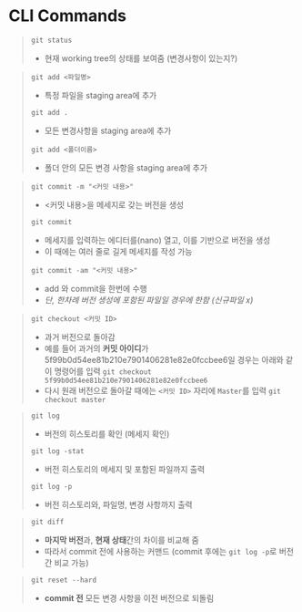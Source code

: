 # CLI Commands

> `git status`
>
> - 현재 working tree의 상태를 보여줌 (변경사항이 있는지?)

> `git add <파일명>`
>
> - 특정 파일을 staging area에 추가
>
> `git add .`
>
> - 모든 변경사항을 staging area에 추가
>
> `git add <폴더이름>`
>
> - 폴더 안의 모든 변경 사항을 staging area에 추가

> `git commit -m "<커밋 내용>"`
>
> - <커밋 내용>을 메세지로 갖는 버전을 생성
>
> `git commit`
>
> - 메세지를 입력하는 에디터를(nano) 열고, 이를 기반으로 버전을 생성
> - 이 때에는 여러 줄로 길게 메세지를 작성 가능
>
> `git commit -am "<커밋 내용>"`
>
> - add 와 commit을 한번에 수행
> - *단, 한차례 버전 생성에 포함된 파일일 경우에 한함 (신규파일 x)*

> `git checkout <커밋 ID>`
>
> - 과거 버전으로 돌아감
> - 예를 들어 과거의 **커밋 아이디**가 5f99b0d54ee81b210e7901406281e82e0fccbee6일 경우는 아래와 같이 명령어를 입력
>   `git checkout 5f99b0d54ee81b210e7901406281e82e0fccbee6`
> - 다시 원래 버전으로 돌아갈 때에는 `<커밋 ID>` 자리에 `Master`를 입력
>   `git checkout master`

> `git log` 
>
> - 버전의 히스토리를 확인 (메세지 확인)
>
> `git log -stat`
>
> - 버전 히스토리의 메세지 및 포함된 파일까지 출력
>
> `git log -p`
>
> - 버전 히스토리와, 파일명, 변경 사항까지 출력

> `git diff`
>
> - **마지막 버전**과, **현재 상태**간의 차이를 비교해 줌
> - 따라서 commit 전에 사용하는 커맨드 (commit 후에는 `git log -p`로 버전 간 비교 가능)

> `git reset --hard`
>
> - **commit 전** 모든 변경 사항을 이전 버전으로 되돌림

